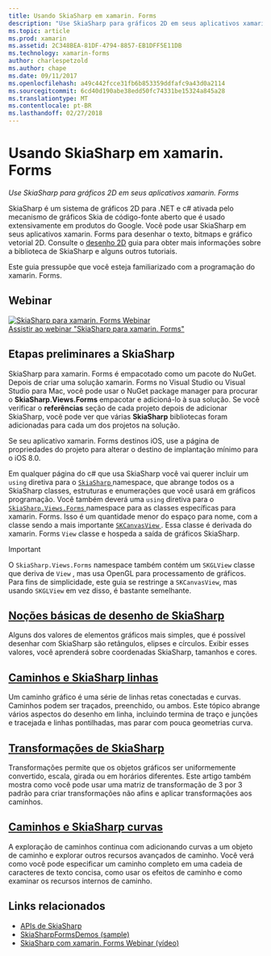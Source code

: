 ```yaml
---
title: Usando SkiaSharp em xamarin. Forms
description: "Use SkiaSharp para gráficos 2D em seus aplicativos xamarin. Forms"
ms.topic: article
ms.prod: xamarin
ms.assetid: 2C348BEA-81DF-4794-8857-EB1DFF5E11DB
ms.technology: xamarin-forms
author: charlespetzold
ms.author: chape
ms.date: 09/11/2017
ms.openlocfilehash: a49c442fcce31fb6b853359ddfafc9a43d0a2114
ms.sourcegitcommit: 6cd40d190abe38edd50fc74331be15324a845a28
ms.translationtype: MT
ms.contentlocale: pt-BR
ms.lasthandoff: 02/27/2018
---
```

# <a name="using-skiasharp-in-xamarinforms"></a>Usando SkiaSharp em xamarin. Forms

_Use SkiaSharp para gráficos 2D em seus aplicativos xamarin. Forms_

SkiaSharp é um sistema de gráficos 2D para .NET e c# ativada pelo mecanismo de gráficos Skia de código-fonte aberto que é usado extensivamente em produtos do Google. Você pode usar SkiaSharp em seus aplicativos xamarin. Forms para desenhar o texto, bitmaps e gráfico vetorial 2D. Consulte o [desenho 2D](~/graphics-games/skiasharp/index.md) guia para obter mais informações sobre a biblioteca de SkiaSharp e alguns outros tutoriais.

Este guia pressupõe que você esteja familiarizado com a programação do xamarin. Forms.

## <a name="webinar"></a>Webinar

[![](images/skiasharpwebinarscreen.png "SkiaSharp para xamarin. Forms Webinar")](https://channel9.msdn.com/Events/Xamarin/Xamarin-University-Presents-Webinar-Series/SkiaSharp-Graphics-for-XamarinForms)  
[Assistir ao webinar "SkiaSharp para xamarin. Forms"](https://channel9.msdn.com/Events/Xamarin/Xamarin-University-Presents-Webinar-Series/SkiaSharp-Graphics-for-XamarinForms)

## <a name="skiasharp-preliminaries"></a>Etapas preliminares a SkiaSharp

SkiaSharp para xamarin. Forms é empacotado como um pacote do NuGet. Depois de criar uma solução xamarin. Forms no Visual Studio ou Visual Studio para Mac, você pode usar o NuGet package manager para procurar o **SkiaSharp.Views.Forms** empacotar e adicioná-lo à sua solução. Se você verificar o **referências** seção de cada projeto depois de adicionar SkiaSharp, você pode ver que várias **SkiaSharp** bibliotecas foram adicionadas para cada um dos projetos na solução.

Se seu aplicativo xamarin. Forms destinos iOS, use a página de propriedades do projeto para alterar o destino de implantação mínimo para o iOS 8.0.

Em qualquer página do c# que usa SkiaSharp você vai querer incluir um `using` diretiva para o [ `SkiaSharp` ](https://developer.xamarin.com/api/namespace/SkiaSharp/) namespace, que abrange todos os a SkiaSharp classes, estruturas e enumerações que você usará em gráficos programação. Você também deverá uma `using` diretiva para o [ `SkiaSharp.Views.Forms` ](https://developer.xamarin.com/api/namespace/SkiaSharp.Views.Forms/) namespace para as classes específicas para xamarin. Forms. Isso é um quantidade menor do espaço para nome, com a classe sendo a mais importante [ `SKCanvasView` ](https://developer.xamarin.com/api/type/SkiaSharp.Views.Forms.SKCanvasView/). Essa classe é derivada do xamarin. Forms `View` classe e hospeda a saída de gráficos SkiaSharp.

> [!IMPORTANT]
> O `SkiaSharp.Views.Forms` namespace também contém um `SKGLView` classe que deriva de `View` , mas usa OpenGL para processamento de gráficos. Para fins de simplicidade, este guia se restringe a `SKCanvasView`, mas usando `SKGLView` em vez disso, é bastante semelhante.

## <a name="skiasharp-drawing-basicsbasicsindexmd"></a>[Noções básicas de desenho de SkiaSharp](basics/index.md)

Alguns dos valores de elementos gráficos mais simples, que é possível desenhar com SkiaSharp são retângulos, elipses e círculos. Exibir esses valores, você aprenderá sobre coordenadas SkiaSharp, tamanhos e cores.

## <a name="skiasharp-lines-and-pathspathsindexmd"></a>[Caminhos e SkiaSharp linhas](paths/index.md)

Um caminho gráfico é uma série de linhas retas conectadas e curvas. Caminhos podem ser traçados, preenchido, ou ambos. Este tópico abrange vários aspectos do desenho em linha, incluindo termina de traço e junções e tracejada e linhas pontilhadas, mas parar com pouca geometrias curva.

## <a name="skiasharp-transformstransformsindexmd"></a>[Transformações de SkiaSharp](transforms/index.md)

Transformações permite que os objetos gráficos ser uniformemente convertido, escala, girada ou em horários diferentes. Este artigo também mostra como você pode usar uma matriz de transformação de 3 por 3 padrão para criar transformações não afins e aplicar transformações aos caminhos.

## <a name="skiasharp-curves-and-pathscurvesindexmd"></a>[Caminhos e SkiaSharp curvas](curves/index.md)

A exploração de caminhos continua com adicionando curvas a um objeto de caminho e explorar outros recursos avançados de caminho. Você verá como você pode especificar um caminho completo em uma cadeia de caracteres de texto concisa, como usar os efeitos de caminho e como examinar os recursos internos de caminho.


## <a name="related-links"></a>Links relacionados

- [APIs de SkiaSharp](https://developer.xamarin.com/api/root/SkiaSharp/)
- [SkiaSharpFormsDemos (sample)](https://developer.xamarin.com/samples/xamarin-forms/SkiaSharpForms/SkiaSharpFormsDemos/)
- [SkiaSharp com xamarin. Forms Webinar (vídeo)](https://channel9.msdn.com/Events/Xamarin/Xamarin-University-Presents-Webinar-Series/SkiaSharp-Graphics-for-XamarinForms)
